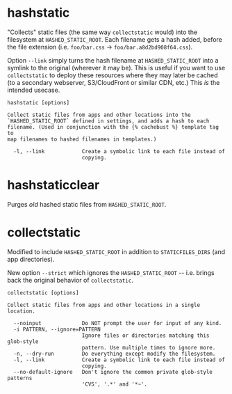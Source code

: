 # hashstatic

"Collects" static files (the same way `collectstatic` would) into the
filesystem at `HASHED_STATIC_ROOT`. Each filename gets a hash added, before
the file extension (i.e. `foo/bar.css` -> `foo/bar.a8d2bd908f64.css`).

Option `--link` simply turns the hash filename at `HASHED_STATIC_ROOT` into
a symlink to the original (wherever it may be). This is useful if you want to
use `collectstatic` to deploy these resources where they may later be cached
(to a secondary webserver, S3/CloudFront or similar CDN, etc.) This *is* the
intended usecase.

    hashstatic [options]

    Collect static files from apps and other locations into the
    `HASHED_STATIC_ROOT` defined in settings, and adds a hash to each
    filename. (Used in conjunction with the {% cachebust %} template tag to
    map filenames to hashed filenames in templates.)

      -l, --link            Create a symbolic link to each file instead of
                            copying.

# hashstaticclear

Purges *old* hashed static files from `HASHED_STATIC_ROOT`.

# collectstatic

Modified to include `HASHED_STATIC_ROOT` in addition to `STATICFILES_DIRS`
(and app directories).

New option `--strict` which ignores the `HASHED_STATIC_ROOT` -- i.e. brings
back the original behavior of `collectstatic`.

    collectstatic [options]

    Collect static files from apps and other locations in a single location.

      --noinput             Do NOT prompt the user for input of any kind.
      -i PATTERN, --ignore=PATTERN
                            Ignore files or directories matching this glob-style
                            pattern. Use multiple times to ignore more.
      -n, --dry-run         Do everything except modify the filesystem.
      -l, --link            Create a symbolic link to each file instead of
                            copying.
      --no-default-ignore   Don't ignore the common private glob-style patterns
                            'CVS', '.*' and '*~'.



